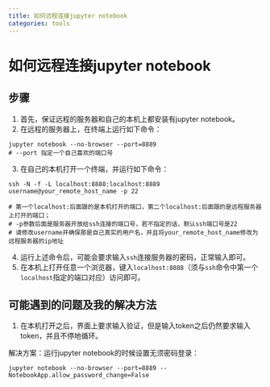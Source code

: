 ```yaml
---
title: 如何远程连接jupyter notebook
categories: tools
---
```


# 如何远程连接jupyter notebook

<!-- more -->

## 步骤

1. 首先，保证远程的服务器和自己的本机上都安装有jupyter notebook。
2. 在远程的服务器上，在终端上运行如下命令：

```
jupyter notebook --no-browser --port=8889
# --port 指定一个自己喜欢的端口号
```

3. 在自己的本机打开一个终端，并运行如下命令：

```
ssh -N -f -L localhost:8888:localhost:8889 username@your_remote_host_name -p 22

# 第一个localhost:后面跟的是本机打开的端口，第二个localhost:后面跟的是远程服务器上打开的端口；
# -p参数后面是服务器开放给ssh连接的端口号，若不指定的话，默认ssh端口号是22
# 请修改username并确保那是自己真实的用户名，并且将your_remote_host_name修改为远程服务器的ip地址
```

4. 运行上述命令后，可能会要求输入`ssh`连接服务器的密码，正常输入即可。
5. 在本机上打开任意一个浏览器，键入`localhost:8888`（须与`ssh`命令中第一个`localhost`指定的端口对应）访问即可。

## 可能遇到的问题及我的解决方法

1. 在本机打开之后，界面上要求输入验证，但是输入token之后仍然要求输入token，并且不停地循环。

解决方案：运行jupyter notebook的时候设置无须密码登录：
```
jupyter notebook --no-browser --port=8889 --NotebookApp.allow_password_change=False
```
